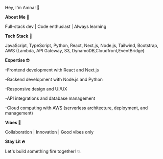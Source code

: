 Hey, I'm Amna! 👋

**About Me 🤖**

Full-stack dev | Code enthusiast | Always learning


**Tech Stack 🚀**

JavaScript,
TypeScript,
Python,
React,
Next.js,
Node.js,
Tailwind,
Bootstrap,
AWS (Lambda, API Gateway, S3, DynamoDB,Cloudfront,EventBridge)


**Expertise 🤓**

-Frontend development with React and Next.js

-Backend development with Node.js and Python

-Responsive design and UI/UX

-API integrations and database management

-Cloud computing with AWS (serverless architecture, deployment, and management)

**Vibes 🌈**

Collaboration | Innovation | Good vibes only

**Stay Lit 🔥**

Let's build something fire together! 💥


<!---
AmnaKhan15/AmnaKhan15 is a ✨ special ✨ repository because its `README.md` (this file) appears on your GitHub profile.
You can click the Preview link to take a look at your changes.
--->

